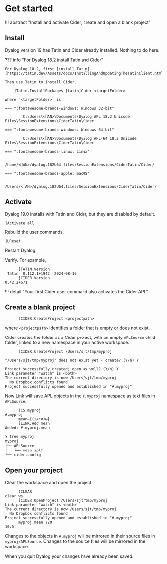 # Get started

!!! abstract "Install and activate Cider; create and open a blank project"

<!-- FIXME Describe creating a project from APL source files -->

## Install

Dyalog version 19 has Tatin and Cider already installed.
Nothing to do here. 

??? info "For Dyalog 18.2 install Tatin and Cider"

	For Dyalog 18.2, first [install Tatin](https://tatin.dev/Assets/docs/InstallingAndUpdatingTheTatinClient.html).

	Then use Tatin to install Cider.

	    ]Tatin.InstallPackages [tatin]Cider <targetFolder>

	where `<targetFolder>` is

	=== ":fontawesome-brands-windows: Windows 32-bit"

			C:\Users\<⎕AN>\Documents\Dyalog APL 18.2 Unicode Files\SessionExtensions\CiderTatin\Cider

	=== ":fontawesome-brands-windows: Windows 64-bit"

			C:\Users\<⎕AN>\Documents\Dyalog APL-64 18.2 Unicode Files\SessionExtensions\CiderTatin\Cider

	=== ":fontawesome-brands-linux: Linux"

			/home/<⎕AN>/dyalog.182U64.files/SessionExtensions/CiderTatin/Cider/

	=== ":fontawesome-brands-apple: macOS"

			/Users/<⎕AN>/dyalog.182U64.files/SessionExtensions/CiderTatin/Cider/


## Activate

Dyalog 19.0 installs with Tatin and Cider, but they are disabled by default.

	]Activate all

Rebuild the user commands.

	]UReset

Restart Dyalog.

Verify. For example,

	      ]TATIN.Version
	 Tatin  0.112.1+1942  2024-08-16 
	      ]CIDER.Version
	0.42.2+671


!!! detail "Your first Cider user command also activates the Cider API."


## Create a blank project

		  ]CIDER.CreateProject <projectpath>

where `<projectpath>` identifies a folder that is empty or does not exist.

Cider creates the folder as a Cider project, with an empty `APLSource` child folder, linked to a new namespace in your active workspace. 

	      ]CIDER.CreateProject /Users/sjt/tmp/myproj

	"/Users/sjt/tmp/myproj" does not exist yet - create? (Y/n) Y

	Project successfully created; open as well? (Y/n) Y
	Link parameter "watch" is <both>
	The current directory is now /Users/sjt/tmp/myproj
	  No Dropbox conflicts found
	Project successfully opened and established in "#.myproj"

Now Link will save APL objects in the `#.myproj` namespace as text files in `APLSource`.

	      )CS myproj
	#.myproj
	      mean←{(+⌿÷≢)⍵}
	      ]LINK.Add mean
	Added: #.myproj.mean


```bash
❯ tree myproj
myproj
├── APLSource
│   └── mean.aplf
└── cider.config
```


## Open your project

Clear the workspace and open the project.

	      )CLEAR
	clear ws
	      ]CIDER.OpenProject /Users/sjt/tmp/myproj
	Link parameter "watch" is <both>
	The current directory is now /Users/sjt/tmp/myproj
	  No Dropbox conflicts found
	Project successfully opened and established in "#.myproj"
	      myproj.mean ⍳20
	10.5

Changes to the objects in `#.myproj` will be mirrored in their source files in `myproj/APLSource`. 
Changes to the source files will be mirrored in the workspace.

When you quit Dyalog your changes have already been saved.

